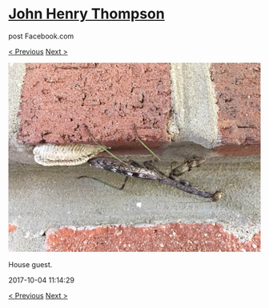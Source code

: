 # [John Henry Thompson](../README.md)
post Facebook.com

[< Previous](2017-10-04-2.md) [Next >](2017-10-03-1.md)

[![](../media/2017-10-04/Timeline-Photos-House-guest.jpg)](../README.md)

House guest.

2017-10-04 11:14:29

[< Previous](2017-10-04-2.md) [Next >](2017-10-03-1.md)